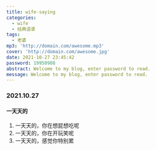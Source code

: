 ```yaml
---
title: wife-saying
categories:
  - wife
  - 经典语录
tags:
  - 老婆
mp3: 'http://domain.com/awesome.mp3'
cover: 'http://domain.com/awesome.jpg'
date: 2021-10-27 23:45:42
password: 19950908
abstract: Welcome to my blog, enter password to read.
message: Welcome to my blog, enter password to read.
---
```

### 2021.10.27
#### 一天天的
1. 一天天的，你在想屁想吃呢
2. 一天天的，你在开玩笑呢
3. 一天天的，感觉你特别累